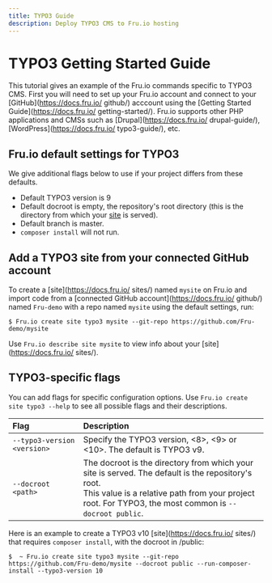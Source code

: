 ```yaml
---
title: TYPO3 Guide
description: Deploy TYPO3 CMS to Fru.io hosting
---
```

# TYPO3 Getting Started Guide

This tutorial gives an example of the Fru.io commands specific to TYPO3 CMS. First you will need to set up your Fru.io account and connect to your [GitHub](https://docs.fru.io/ github/) acccount using the [Getting Started Guide](https://docs.fru.io/ getting-started/). Fru.io supports other PHP applications and CMSs such as [Drupal](https://docs.fru.io/ drupal-guide/), [WordPress](https://docs.fru.io/ typo3-guide/), etc.

## Fru.io default settings for TYPO3
We give additional flags below to use if your project differs from these defaults.

- Default TYPO3 version is 9
- Default docroot is empty, the repository's root directory (this is the directory from which your [site](sites.md) is served).
- Default branch is master.
- `composer install` will not run.

## Add a TYPO3 site from your connected GitHub account
To create a [site](https://docs.fru.io/ sites/) named `mysite` on Fru.io and import code from a [connected GitHub account](https://docs.fru.io/ github/) named `Fru-demo` with a repo named `mysite` using the default settings, run:

```
$ Fru.io create site typo3 mysite --git-repo https://github.com/Fru-demo/mysite
```

Use `Fru.io describe site mysite` to view info about your [site](https://docs.fru.io/ sites/).

## TYPO3-specific flags
You can add flags for specific configuration options. Use `Fru.io create site typo3 --help` to see all possible flags and their descriptions.

| Flag | Description |
| :---- | :----------- |
| `--typo3-version <version>` |Specify the TYPO3 version, <8>, <9> or <10>. The default is TYPO3 v9. |
| `--docroot <path>` |The docroot is the directory from which your site is served. The default is the repository's root. <br> This value is a relative path from your project root. For TYPO3, the most common is `--docroot public`. |

Here is an example to create a TYPO3 v10 [site](https://docs.fru.io/ sites/) that requires `composer install`, with the docroot in /public:
```
$  ~ Fru.io create site typo3 mysite --git-repo https://github.com/Fru-demo/mysite --docroot public --run-composer-install --typo3-version 10
```
